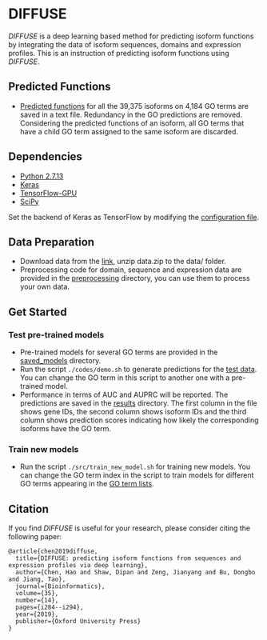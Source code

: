 # DIFFUSE

*DIFFUSE* is a deep learning based method for predicting isoform functions by integrating the data of isoform sequences, domains and expression profiles. This is an instruction of predicting isoform functions using *DIFFUSE*.

## Predicted Functions
- [Predicted functions](https://github.com/haochenucr/DIFFUSE/tree/master/results/all_predictions.txt) for all the 39,375 isoforms on 4,184 GO terms are saved in a text file. Redundancy in the GO predictions are removed. Considering the predicted functions of an isoform, all GO terms that have a child GO term assigned to the same isoform are discarded.

## Dependencies
- [Python 2.7.13](https://www.python.org/downloads/release/python-2713/)</br>
- [Keras](https://keras.io/)</br>
- [TensorFlow-GPU](https://www.tensorflow.org/)</br>
- [SciPy](https://www.scipy.org/)</br>

Set the backend of Keras as TensorFlow by modifying the [configuration file](https://keras.io/backend/).</br> 

## Data Preparation
- Download data from the [link](https://drive.google.com/file/d/1HkcRcGr9dNRaQfpohWHL3AX71OeG7Q0-/view?usp=sharing), unzip data.zip to the data/ folder.
- Preprocessing code for domain, sequence and expression data are provided in the [preprocessing](https://github.com/haochenucr/DIFFUSE/tree/master/preprocessing) directory, you can use them to process your own data.

## Get Started

### Test pre-trained models

- Pre-trained models for several GO terms are provided in the [saved_models](https://github.com/haochenucr/DIFFUSE/tree/master/saved_models) directory.
- Run the script `./codes/demo.sh` to generate predictions for the [test data](https://github.com/haochenucr/DIFFUSE/tree/master/data). You can change the GO term in this script to another one with a pre-trained model.
- Performance in terms of AUC and AUPRC will be reported. The predictions are saved in the [results](https://github.com/haochenucr/DIFFUSE/tree/master/results) directory. The first column in the file shows gene IDs, the second column shows isoform IDs and the third column shows prediction scores indicating how likely the corresponding isoforms have the GO term.

### Train new models

- Run the script `./src/train_new_model.sh` for training new models. You can change the GO term index in the script to train models for different GO terms appearing in the [GO term lists](https://github.com/haochenucr/DIFFUSE/tree/master/data/go_terms).

## Citation

If you find *DIFFUSE* is useful for your research, please consider citing the following paper:

	@article{chen2019diffuse,
	  title={DIFFUSE: predicting isoform functions from sequences and expression profiles via deep learning},
	  author={Chen, Hao and Shaw, Dipan and Zeng, Jianyang and Bu, Dongbo and Jiang, Tao},
  	  journal={Bioinformatics},
  	  volume={35},
  	  number={14},
  	  pages={i284--i294},
  	  year={2019},
  	  publisher={Oxford University Press}
	}
